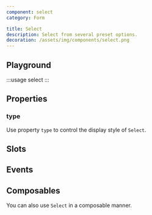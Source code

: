 ```yaml
---
component: select
category: Form

title: Select
description: Select from several preset options.
decoration: /assets/img/components/select.png
---
```


## Playground

:::usage select
:::

## Properties

### type

Use property `type` to control the display style of `Select`.

<!-- :::custom-usage select
select/examples/type.json
::: -->

## Slots

<!-- Provide slots `default` and `content` to define button content.

And slots `prefix` and `suffix` around the button content.  -->

<!-- :::demo
button/examples/slot.vue
::: -->

## Events

<!-- Click action emit event `click`. -->

## Composables

You can also use `Select` in a composable manner.

<!-- :::demo
select/examples/composables.vue
::: -->
